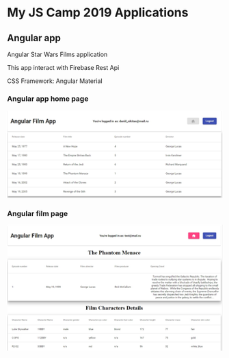 # My JS Camp 2019 Applications

## Angular app
Angular Star Wars Films application

This app interact with  Firebase Rest Api

CSS Framework: Angular Material

### Angular app home page
![alt text](README_IMG/angular-main.jpg)

### Angular film page
![alt text](README_IMG/angular-film.jpg)

